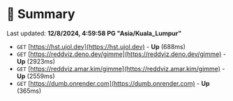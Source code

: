 # 📖 Summary
Last updated: **12/8/2024, 4:59:58 PG "Asia/Kuala_Lumpur"**

- `GET` [https://hst.ujol.dev](https://hst.ujol.dev) - **Up** (688ms)
- `GET` [https://reddviz.deno.dev/gimme](https://reddviz.deno.dev/gimme) - **Up** (2923ms)
- `GET` [https://reddviz.amar.kim/gimme](https://reddviz.amar.kim/gimme) - **Up** (2559ms)
- `GET` [https://dumb.onrender.com](https://dumb.onrender.com) - **Up** (365ms)
